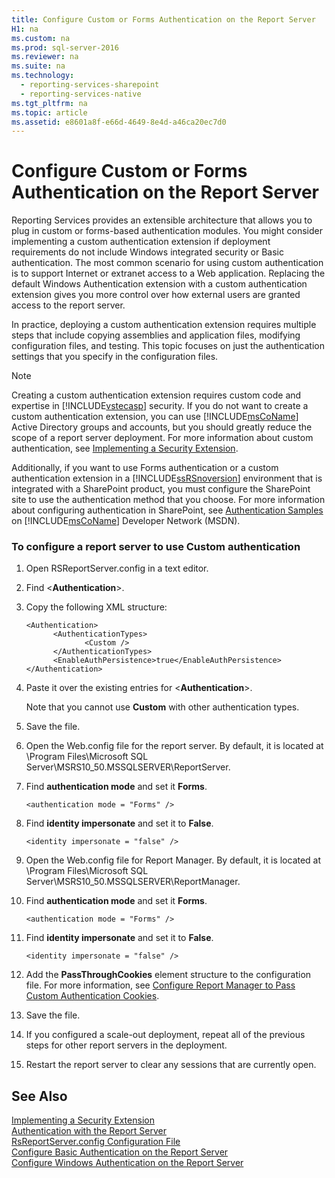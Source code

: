 ```yaml
---
title: Configure Custom or Forms Authentication on the Report Server
H1: na
ms.custom: na
ms.prod: sql-server-2016
ms.reviewer: na
ms.suite: na
ms.technology: 
  - reporting-services-sharepoint
  - reporting-services-native
ms.tgt_pltfrm: na
ms.topic: article
ms.assetid: e8601a8f-e66d-4649-8e4d-a46ca20ec7d0
---
```

# Configure Custom or Forms Authentication on the Report Server
  Reporting Services provides an extensible architecture that allows you to plug in custom or forms-based authentication modules. You might consider implementing a custom authentication extension if deployment requirements do not include Windows integrated security or Basic authentication. The most common scenario for using custom authentication is to support Internet or extranet access to a Web application. Replacing the default Windows Authentication extension with a custom authentication extension gives you more control over how external users are granted access to the report server.  
  
 In practice, deploying a custom authentication extension requires multiple steps that include copying assemblies and application files, modifying configuration files, and testing. This topic focuses on just the authentication settings that you specify in the configuration files.  
  
> [!NOTE]  
>  Creating a custom authentication extension requires custom code and expertise in [!INCLUDE[vstecasp](../../Topics/TopicNameContainA/includes/vstecasp_md.md)] security. If you do not want to create a custom authentication extension, you can use [!INCLUDE[msCoName](../../Topics/TopicNameContainA/includes/msCoName_md.md)] Active Directory groups and accounts, but you should greatly reduce the scope of a report server deployment. For more information about custom authentication, see [Implementing a Security Extension](../Topic/Implementing%20a%20Security%20Extension.md).  
  
 Additionally, if you want to use Forms authentication or a custom authentication extension in a [!INCLUDE[ssRSnoversion](../../Topics/TopicNameContainA/includes/ssRSnoversion_md.md)] environment that is integrated with a SharePoint product, you must configure the SharePoint site to use the authentication method that you choose. For more information about configuring authentication in SharePoint, see [Authentication Samples](http://go.microsoft.com/fwlink/?LinkId=115575) on [!INCLUDE[msCoName](../../Topics/TopicNameContainA/includes/msCoName_md.md)] Developer Network (MSDN).  
  
### To configure a report server to use Custom authentication  
  
1.  Open RSReportServer.config in a text editor.  
  
2.  Find <**Authentication**>.  
  
3.  Copy the following XML structure:  
  
    ```  
    <Authentication>  
          <AuthenticationTypes>  
                 <Custom />  
          </AuthenticationTypes>  
          <EnableAuthPersistence>true</EnableAuthPersistence>  
    </Authentication>  
    ```  
  
4.  Paste it over the existing entries for <**Authentication**>.  
  
     Note that you cannot use **Custom** with other authentication types.  
  
5.  Save the file.  
  
6.  Open the Web.config file for the report server. By default, it is located at \Program Files\Microsoft SQL Server\MSRS10_50.MSSQLSERVER\ReportServer.  
  
7.  Find **authentication mode** and set it **Forms**.  
  
    ```  
    <authentication mode = "Forms" />  
    ```  
  
8.  Find **identity impersonate** and set it to **False**.  
  
    ```  
    <identity impersonate = "false" />  
    ```  
  
9. Open the Web.config file for Report Manager. By default, it is located at \Program Files\Microsoft SQL Server\MSRS10_50.MSSQLSERVER\ReportManager.  
  
10. Find **authentication mode** and set it **Forms**.  
  
    ```  
    <authentication mode = "Forms" />  
    ```  
  
11. Find **identity impersonate** and set it to **False**.  
  
    ```  
    <identity impersonate = "false" />  
    ```  
  
12. Add the **PassThroughCookies** element structure to the configuration file. For more information, see [Configure Report Manager to Pass Custom Authentication Cookies](../../Topics/TopicNameNotContainA/Configure-Report-Manager-to-Pass-Custom-Authentication-Cookies.md).  
  
13. Save the file.  
  
14. If you configured a scale-out deployment, repeat all of the previous steps for other report servers in the deployment.  
  
15. Restart the report server to clear any sessions that are currently open.  
  
## See Also  
 [Implementing a Security Extension](../Topic/Implementing%20a%20Security%20Extension.md)   
 [Authentication with the Report Server](../../Topics/TopicNameNotContainA/Authentication-with-the-Report-Server.md)   
 [RsReportServer.config Configuration File](../../Topics/TopicNameNotContainA/RsReportServer.config-Configuration-File.md)   
 [Configure Basic Authentication on the Report Server](../../Topics/TopicNameNotContainA/Configure-Basic-Authentication-on-the-Report-Server.md)   
 [Configure Windows Authentication on the Report Server](../../Topics/TopicNameNotContainA/Configure-Windows-Authentication-on-the-Report-Server.md)  
  
  